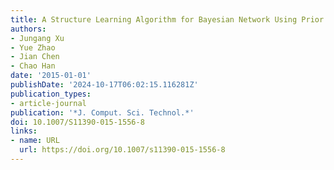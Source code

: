 ```yaml
---
title: A Structure Learning Algorithm for Bayesian Network Using Prior Knowledge
authors:
- Jungang Xu
- Yue Zhao
- Jian Chen
- Chao Han
date: '2015-01-01'
publishDate: '2024-10-17T06:02:15.116281Z'
publication_types:
- article-journal
publication: '*J. Comput. Sci. Technol.*'
doi: 10.1007/S11390-015-1556-8
links:
- name: URL
  url: https://doi.org/10.1007/s11390-015-1556-8
---
```

